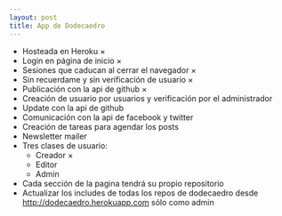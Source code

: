```yaml
---
layout: post
title: App de Dodecaedro
---
```


+ Hosteada en Heroku &times;
+ Login en página de inicio &times;
+ Sesiones que caducan al cerrar el navegador &times;
+ Sin recuerdame y sin verificación de usuario &times;
+ Publicación con la api de github &times;
+ Creación de usuario por usuarios y verificación por el administrador
+ Update con la api de github
+ Comunicación con la api de facebook y twitter
+ Creación de tareas para agendar los posts
+ Newsletter mailer
+ Tres clases de usuario: 
	+ Creador &times;
	+ Editor
	+ Admin
+ Cada sección de la pagina tendrá su propio repositorio
+ Actualizar los includes de todas los repos de dodecaedro desde http://dodecaedro.herokuapp.com sólo como admin
